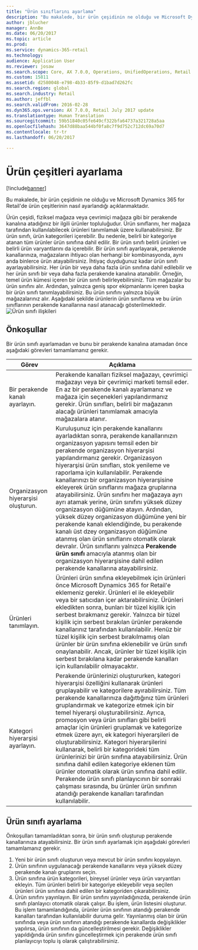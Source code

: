 ```yaml
---
title: "Ürün sınıflarını ayarlama"
description: "Bu makalede, bir ürün çeşidinin ne olduğu ve Microsoft Dynamics 365 for Retail'de ürün çeşitlerinin nasıl ayarlandığı açıklanmaktadır."
author: jblucher
manager: AnnBe
ms.date: 06/20/2017
ms.topic: article
ms.prod: 
ms.service: dynamics-365-retail
ms.technology: 
audience: Application User
ms.reviewer: josaw
ms.search.scope: Core, AX 7.0.0, Operations, UnifiedOperations, Retail
ms.custom: 15811
ms.assetid: d2580048-e798-4b33-85f9-d1bad7d262fc
ms.search.region: global
ms.search.industry: Retail
ms.author: jeffbl
ms.search.validFrom: 2016-02-28
ms.dyn365.ops.version: AX 7.0.0, Retail July 2017 update
ms.translationtype: Human Translation
ms.sourcegitcommit: 59b51840c05fe649cf322bfa64737a321728a5aa
ms.openlocfilehash: 3647d88baa544bf0fa8c7f9d752c712dc69a70d7
ms.contentlocale: tr-tr
ms.lasthandoff: 06/20/2017

---
```


# <a name="set-up-assortments"></a>Ürün çeşitleri ayarlama

[!include[banner](includes/banner.md)]


Bu makalede, bir ürün çeşidinin ne olduğu ve Microsoft Dynamics 365 for Retail'de ürün çeşitlerinin nasıl ayarlandığı açıklanmaktadır.

Ürün çeşidi, fiziksel mağaza veya çevrimiçi mağaza gibi bir perakende kanalına atadığınız bir ilgili ürünler topluluğudur. Ürün sınıflarını, her mağaza tarafından kullanılabilecek ürünleri tanımlamak üzere kullanabilirsiniz. Bir ürün sınıfı, ürün kategorileri içerebilir. Bu nedenle, belirli bir kategoriye atanan tüm ürünler ürün sınıfına dahil edilir. Bir ürün sınıfı belirli ürünleri ve belirli ürün varyantlarını da içerebilir. Bir ürün sınıfı ayarlayarak, perakende kanallarınıza, mağazaların ihtiyacı olan herhangi bir kombinasyonda, aynı anda binlerce ürün atayabilirsiniz. İhtiyaç duyduğunuz kadar ürün sınıfı ayarlayabilirsiniz. Her ürün bir veya daha fazla ürün sınıfına dahil edilebilir ve her ürün sınıfı bir veya daha fazla perakende kanalına atanabilir. Örneğin, temel ürün kümesi içeren bir ürün sınıfı belirleyebilirsiniz. Tüm mağazalar bu ürün sınıfını alır. Ardından, yalnızca geniş spor ekipmanlarını içeren başka bir ürün sınıfı tanımlayabilirsiniz. Bu ürün sınıfını yalnızca büyük mağazalarınız alır. Aşağıdaki şekilde ürünlerin ürün sınıflarına ve bu ürün sınıflarının perakende kanallarına nasıl atanacağı gösterilmektedir. ![Ürün sınıfı ilişkileri](./media/assortments_relationship.gif)

## <a name="prerequisites"></a>Önkoşullar
Bir ürün sınıfı ayarlamadan ve bunu bir perakende kanalına atamadan önce aşağıdaki görevleri tamamlamanız gerekir.

| Görev                              | Açıklama                                                                                                                                                                                                                                                                                                                                                                                                                                                                                                                                                                                                                                                                                                                                                                                                                                                                        |
|-----------------------------------|------------------------------------------------------------------------------------------------------------------------------------------------------------------------------------------------------------------------------------------------------------------------------------------------------------------------------------------------------------------------------------------------------------------------------------------------------------------------------------------------------------------------------------------------------------------------------------------------------------------------------------------------------------------------------------------------------------------------------------------------------------------------------------------------------------------------------------------------------------------------------------|
| Bir perakende kanalı ayarlayın.          | Perakende kanalları fiziksel mağazayı, çevrimiçi mağazayı veya bir çevrimiçi marketi temsil eder. En az bir perakende kanalı ayarlamanız ve mağaza için seçenekleri yapılandırmanız gerekir. Ürün sınıfları, belirli bir mağazanın alacağı ürünleri tanımlamak amacıyla mağazalara atanır.                                                                                                                                                                                                                                                                                                                                                                                                                                                                                                                                                                                                   |
| Organizasyon hiyerarşisi oluşturun. | Kuruluşunuz için perakende kanallarını ayarladıktan sonra, perakende kanallarınızın organizasyon yapısını temsil eden bir perakende organizasyon hiyerarşisi yapılandırmanız gerekir. Organizasyon hiyerarşisi ürün sınıfları, stok yenileme ve raporlama için kullanılabilir. Perakende kanallarınızı bir organizasyon hiyerarşisine ekleyerek ürün sınıflarını mağaza gruplarına atayabilirsiniz. Ürün sınıfını her mağazaya ayrı ayrı atamak yerine, ürün sınıfını yüksek düzey organizasyon düğümüne atayın. Ardından, yüksek düzey organizasyon düğümüne yeni bir perakende kanalı eklendiğinde, bu perakende kanalı üst dzey organizasyon düğümüne atanmış olan ürün sınıflarını otomatik olarak devralır. Ürün sınıflarını yalnızca **Perakende ürün sınıfı** amacıyla atanmış olan bir organizasyon hiyerarşisine dahil edilen perakende kanallarına atayabilirsiniz. |
| Ürünleri tanımlayın.                  | Ürünleri ürün sınıfına ekleyebilmek için ürünleri önce Microsoft Dynamics 365 for Retail'e eklemeniz gerekir. Ürünleri el ile ekleyebilir veya bir satıcıdan içer aktarabilirsiniz. Ürünleri ekledikten sonra, bunları bir tüzel kişilik için serbest bırakmanız gerekir. Yalnızca bir tüzel kişilik için serbest bırakılan ürünler perakende kanallarınız tarafından kullanılabilir. Henüz bir tüzel kişilik için serbest bırakılmamış olan ürünler bir ürün sınıfına eklenebilir ve ürün sınıfı onaylanabilir. Ancak, ürünler bir tüzel kişilik için serbest bırakılana kadar perakende kanalları için kullanılabilir olmayacaktır.                                                                                                                                                                                                                                                                                     |
| Kategori hiyerarşisi ayarlayın.      | Perakende ürünlerinizi oluştururken, kategori hiyerarşisi özelliğini kullanarak ürünleri gruplayabilir ve kategorilere ayırabilirsiniz. Tüm perakende kanallarınıza dağıttığınız tüm ürünleri gruplandırmak ve kategorize etmek için bir temel hiyerarşi oluşturabilirsiniz. Ayrıca, promosyon veya ürün sınıfları gibi belirli amaçlar için ürünleri gruplamak ve kategorize etmek üzere ayrı, ek kategori hiyerarşileri de oluşturabilirsiniz. Kategori hiyerarşilerini kullanarak, belirli bir kategorideki tüm ürünlerinizi bir ürün sınıfına atayabilirsiniz. Ürün sınıfına dahil edilen kategoriye eklenen tüm ürünler otomatik olarak ürün sınıfına dahil edilir. Perakende ürün sınıfı planlayıcının bir sonraki çalışması sırasında, bu ürünler ürün sınıfının atandığı perakende kanalları tarafından kullanılabilir.                                            |

## <a name="setting-up-an-assortment"></a>Ürün sınıfı ayarlama
Önkoşulları tamamladıktan sonra, bir ürün sınıfı oluşturup perakende kanallarınıza atayabilirsiniz. Bir ürün sınıfı ayarlamak için aşağıdaki görevleri tamamlamanız gerekir.

1.  Yeni bir ürün sınıfı oluşturun veya mevcut bir ürün sınıfını kopyalayın.
2.  Ürün sınıfının uygulanacağı perakende kanallarını veya yüksek düzey perakende kanalı gruplarını seçin.
3.  Ürün sınıfına ürün kategorileri, bireysel ürünler veya ürün varyantları ekleyin. Tüm ürünleri belirli bir kategoriye ekleyebilir veya seçilen ürünleri ürün sınıfına dahil edilen bir kategoriden çıkarabilirsiniz.
4.  Ürün sınıfını yayınlayın. Bir ürün sınıfını yayınladığınızda, perakende ürün sınıfı planlayıcı otomatik olarak çalışır. Bu işlem, ürün listesini oluşturur. Bu işlem tamamlandığında, ürünler ürün sınıfının atandığı perakende kanalları tarafından kullanılabilir duruma gelir. Yayınlanmış olan bir ürün sınıfında veya ürün sınıfının atandığı perakende kanallarda değişiklikler yapılırsa, ürün sınıfının da güncelleştirilmesi gerekir. Değişiklikler yapıldığında ürün sınıfını güncelleştirmek için perakende ürün sınıfı planlayıcıyı toplu iş olarak çalıştırabilirsiniz.






